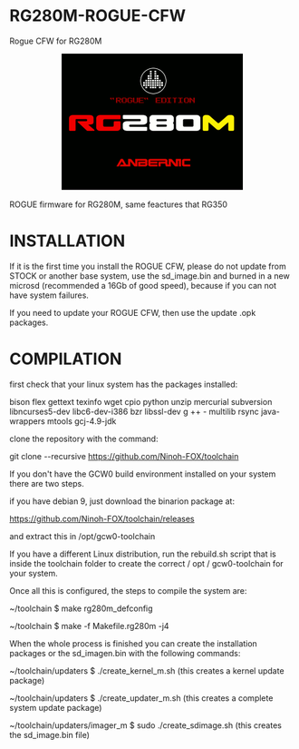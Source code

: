 # RG280M-ROGUE-CFW
Rogue CFW for RG280M

<p align="center"><img class="center" src ="https://raw.githubusercontent.com/Ninoh-FOX/RG280M-ROGUE-CFW/main/rg280m.png"></p>

ROGUE firmware for RG280M, same feactures that RG350

# INSTALLATION

If it is the first time you install the ROGUE CFW, please do not update from STOCK or another base system, use the sd_image.bin and burned in a new microsd (recommended a 16Gb of good speed), because if you can not have system failures.

If you need to update your ROGUE CFW, then use the update .opk packages.

# COMPILATION

first check that your linux system has the packages installed:

bison flex gettext texinfo wget cpio python unzip mercurial subversion libncurses5-dev libc6-dev-i386 bzr libssl-dev g ++ - multilib rsync java-wrappers mtools gcj-4.9-jdk

clone the repository with the command:

git clone --recursive https://github.com/Ninoh-FOX/toolchain


If you don't have the GCW0 build environment installed on your system there are two steps.

if you have debian 9, just download the binarion package at:

https://github.com/Ninoh-FOX/toolchain/releases

and extract this in /opt/gcw0-toolchain

If you have a different Linux distribution, run the rebuild.sh script that is inside the toolchain folder to create the correct / opt / gcw0-toolchain for your system.

Once all this is configured, the steps to compile the system are:

~/toolchain $ make rg280m_defconfig

~/toolchain $ make -f Makefile.rg280m -j4

When the whole process is finished you can create the installation packages or the sd_imagen.bin with the following commands:

~/toolchain/updaters $ ./create_kernel_m.sh (this creates a kernel update package)

~/toolchain/updaters $ ./create_updater_m.sh (this creates a complete system update package)

~/toolchain/updaters/imager_m $ sudo ./create_sdimage.sh (this creates the sd_image.bin file)
